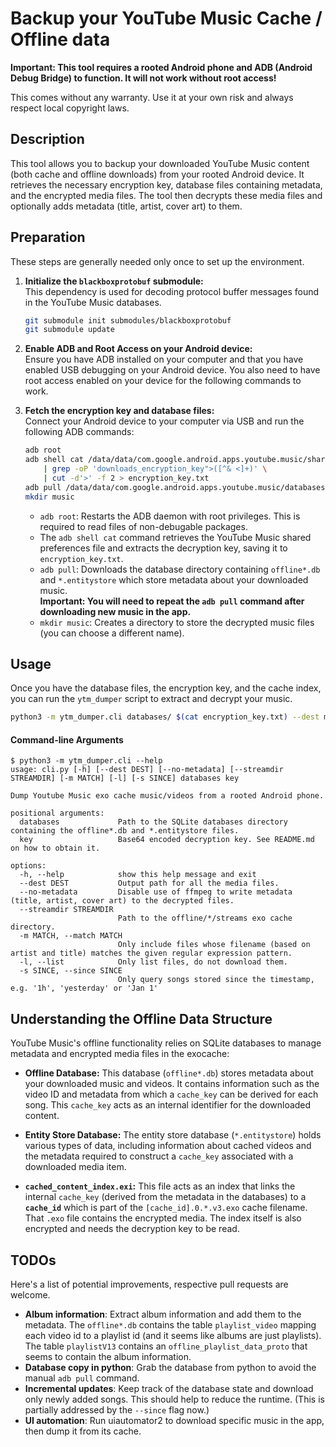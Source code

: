 # Backup your YouTube Music Cache / Offline data

**Important: This tool requires a rooted Android phone and ADB (Android Debug Bridge) to function. It will not work without root access!**

This comes without any warranty. Use it at your own risk and always respect local copyright laws.

## Description

This tool allows you to backup your downloaded YouTube Music content (both cache and offline downloads) from your rooted Android device.
It retrieves the necessary encryption key, database files containing metadata, and the encrypted media files.
The tool then decrypts these media files and optionally adds metadata (title, artist, cover art) to them.

## Preparation

These steps are generally needed only once to set up the environment.

1.  **Initialize the `blackboxprotobuf` submodule:** \
    This dependency is used for decoding protocol buffer messages found in the YouTube Music databases.
    ```sh
    git submodule init submodules/blackboxprotobuf
    git submodule update
    ```

2.  **Enable ADB and Root Access on your Android device:** \
    Ensure you have ADB installed on your computer and that you have enabled USB debugging on your Android device.
    You also need to have root access enabled on your device for the following commands to work.

3.  **Fetch the encryption key and database files:** \
    Connect your Android device to your computer via USB and run the following ADB commands:
    ```sh
    adb root
    adb shell cat /data/data/com.google.android.apps.youtube.music/shared_prefs/youtube.xml \
        | grep -oP 'downloads_encryption_key">([^& <]+)' \
        | cut -d'>' -f 2 > encryption_key.txt
    adb pull /data/data/com.google.android.apps.youtube.music/databases
    mkdir music
    ```
    *   `adb root`: Restarts the ADB daemon with root privileges.
        This is required to read files of non-debugable packages.
    *   The `adb shell cat` command retrieves the YouTube Music shared preferences file and extracts the decryption key, saving it to `encryption_key.txt`.
    *   `adb pull`: Downloads the database directory containing `offline*.db` and `*.entitystore` which store metadata about your downloaded music. \
        **Important: You will need to repeat the `adb pull` command after downloading new music in the app.**
    *   `mkdir music`: Creates a directory to store the decrypted music files (you can choose a different name).

## Usage

Once you have the database files, the encryption key, and the cache index, you can run the `ytm_dumper` script to extract and decrypt your music.

```sh
python3 -m ytm_dumper.cli databases/ $(cat encryption_key.txt) --dest music/
```

#### Command-line Arguments

```
$ python3 -m ytm_dumper.cli --help
usage: cli.py [-h] [--dest DEST] [--no-metadata] [--streamdir STREAMDIR] [-m MATCH] [-l] [-s SINCE] databases key

Dump Youtube Music exo cache music/videos from a rooted Android phone.

positional arguments:
  databases             Path to the SQLite databases directory containing the offline*.db and *.entitystore files.
  key                   Base64 encoded decryption key. See README.md on how to obtain it.

options:
  -h, --help            show this help message and exit
  --dest DEST           Output path for all the media files.
  --no-metadata         Disable use of ffmpeg to write metadata (title, artist, cover art) to the decrypted files.
  --streamdir STREAMDIR
                        Path to the offline/*/streams exo cache directory.
  -m MATCH, --match MATCH
                        Only include files whose filename (based on artist and title) matches the given regular expression pattern.
  -l, --list            Only list files, do not download them.
  -s SINCE, --since SINCE
                        Only query songs stored since the timestamp, e.g. '1h', 'yesterday' or 'Jan 1'
```

## Understanding the Offline Data Structure

YouTube Music's offline functionality relies on SQLite databases to manage metadata and encrypted media files in the exocache:

*   **Offline Database:** This database (`offline*.db`) stores metadata about your downloaded music and videos.
    It contains information such as the video ID and metadata from which a `cache_key` can be derived for each song.
    This `cache_key` acts as an internal identifier for the downloaded content.

*   **Entity Store Database:** The entity store database (`*.entitystore`) holds various types of data, including information about cached videos and the metadata required to construct a `cache_key` associated with a downloaded media item.

*   **`cached_content_index.exi`:** This file acts as an index that links the internal `cache_key` (derived from the metadata in the databases) to a **`cache_id`** which is part of the `[cache_id].0.*.v3.exo` cache filename.
    That `.exo` file contains the encrypted media.
    The index itself is also encrypted and needs the decryption key to be read.

## TODOs

Here's a list of potential improvements, respective pull requests are welcome.

*    **Album information**: Extract album information and add them to the metadata. The `offline*.db` contains the table `playlist_video` mapping each video id to a playlist id (and it seems like albums are just playlists). The table `playlistV13` contains an `offline_playlist_data_proto` that seems to contain the album information.
*    **Database copy in python**: Grab the database from python to avoid the manual `adb pull` command.
*    **Incremental updates**: Keep track of the database state and download only newly added songs. This should help to reduce the runtime. (This is partially addressed by the `--since` flag now.)
*    **UI automation**: Run uiautomator2 to download specific music in the app, then dump it from its cache.

